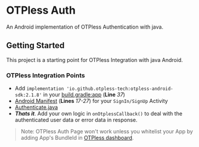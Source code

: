 # OTPless Auth

An Android implementation of OTPless Authentication with java.

## Getting Started

This project is a starting point for OTPless Integration with java Android.

### OTPless Integration Points

- Add ```implementation 'io.github.otpless-tech:otpless-android-sdk:2.1.8'``` in your [build.gradle:app](./app/build.gradle) (**Line** *37*)
- [Android Manifest](/app/src/main/AndroidManifest.xml) (**Lines** *17-27*) for your `SignIn/SignUp` Activity
- [Authenticate.java](/app/src/main/java/com/bytebane/otpless/Authenticate.java)
- ***Thats it***. Add your own logic in `onOtplessCallback()` to deal with the authenticated user data or error data in response.

> Note: OTPless Auth Page won't work unless you whitelist your App by adding App's BundleId in [OTPless dashboard](https://otpless.com/platforms/flutter).
